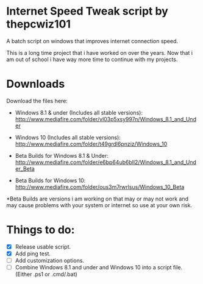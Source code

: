 # Internet Speed Tweak script by thepcwiz101

A batch script on windows that improves internet connection speed.

This is a long time project that i have worked on over the years. Now that i am out of school i have way more time to continue with my projects.

# Downloads

Download the files here:
- Windows 8.1 & under (Includes all stable versions): http://www.mediafire.com/folder/vl03p5xsy997n/Windows_8.1_and_Under

- Windows 10 (Includes all stable versions): http://www.mediafire.com/folder/t49grdl6pnziz/Windows_10

- Beta Builds for Windows 8.1 & Under: http://www.mediafire.com/folder/e6bp64ub6bll2/Windows_8.1_and_Under_Beta

- Beta Builds for Windows 10: http://www.mediafire.com/folder/ous3m7rwrlsus/Windows_10_Beta

*Beta Builds are versions i am working on that may or may not work and may cause problems with your system or internet so use at your own risk.  

# Things to do:
- [x] Release usable script.
- [x] Add ping test.
- [ ] Add customization options.
- [ ] Combine Windows 8.1 and under and Windows 10 into a script file. (Either .ps1 or .cmd/.bat)
